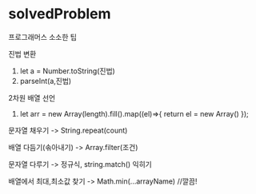 # solvedProblem
프로그래머스 소소한 팁

진법 변환
1. let a = Number.toString(진법)
2. parseInt(a,진법)

2차원 배열 선언
1. let arr = new Array(length).fill().map((el)=>{
    return el = new Array()
});

문자열 채우기 -> String.repeat(count)

배열 다듬기(솎아내기) -> Array.filter(조건)

문자열 다루기 -> 정규식, string.match() 익히기

배열에서 최대,최소값 찾기 -> Math.min(...arrayName) //깔끔!
